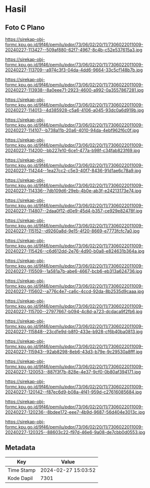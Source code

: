 # Hasil

## Foto C Plano

https://sirekap-obj-formc.kpu.go.id/9f46/pemilu/pdpr/73/06/02/20/11/7306022011009-20240227-113427--509af880-62f7-4967-8c4b-c52e537615a3.jpg

https://sirekap-obj-formc.kpu.go.id/9f46/pemilu/pdpr/73/06/02/20/11/7306022011009-20240227-113709--a974c3f3-04da-4dd6-9664-33c5cf148b7b.jpg

https://sirekap-obj-formc.kpu.go.id/9f46/pemilu/pdpr/73/06/02/20/11/7306022011009-20240227-113938--8a0eee71-2923-4600-a992-0a3557867281.jpg

https://sirekap-obj-formc.kpu.go.id/9f46/pemilu/pdpr/73/06/02/20/11/7306022011009-20240227-114013--4d385928-c5a6-4106-a045-93dc0a6d919b.jpg

https://sirekap-obj-formc.kpu.go.id/9f46/pemilu/pdpr/73/06/02/20/11/7306022011009-20240227-114107--b738a11b-20a6-4010-94da-4ebf962f6c0f.jpg

https://sirekap-obj-formc.kpu.go.id/9f46/pemilu/pdpr/73/06/02/20/11/7306022011009-20240227-114200--bb227e10-6ce1-477a-b98f-c34fab823f69.jpg

https://sirekap-obj-formc.kpu.go.id/9f46/pemilu/pdpr/73/06/02/20/11/7306022011009-20240227-114244--1ea27cc2-c5e3-40f7-8436-91d1ae6c78a9.jpg

https://sirekap-obj-formc.kpu.go.id/9f46/pemilu/pdpr/73/06/02/20/11/7306022011009-20240227-114336--7db109d6-29eb-4b0e-ab3f-e24213173e74.jpg

https://sirekap-obj-formc.kpu.go.id/9f46/pemilu/pdpr/73/06/02/20/11/7306022011009-20240227-114807--2daa0f12-d0e9-45d4-b357-ce929e82478f.jpg

https://sirekap-obj-formc.kpu.go.id/9f46/pemilu/pdpr/73/06/02/20/11/7306022011009-20240227-115152--d9260a8d-9e15-4f20-8669-e7773fcfc7a0.jpg

https://sirekap-obj-formc.kpu.go.id/9f46/pemilu/pdpr/73/06/02/20/11/7306022011009-20240227-115426--c6d612dd-2e76-4d90-b0a8-e824631b364a.jpg

https://sirekap-obj-formc.kpu.go.id/9f46/pemilu/pdpr/73/06/02/20/11/7306022011009-20240227-115509--1a581a7b-abe6-4667-bcb6-eb313a624736.jpg

https://sirekap-obj-formc.kpu.go.id/9f46/pemilu/pdpr/73/06/02/20/11/7306022011009-20240227-115602--a776c4e7-ca6c-4ccd-92da-8b2535d9caaa.jpg

https://sirekap-obj-formc.kpu.go.id/9f46/pemilu/pdpr/73/06/02/20/11/7306022011009-20240227-115700--27977667-b094-4c8d-a723-dcdaca9f2fb6.jpg

https://sirekap-obj-formc.kpu.go.id/9f46/pemilu/pdpr/73/06/02/20/11/7306022011009-20240227-115848--23cd1e9d-b8f0-433e-b928-cf6b40ba0813.jpg

https://sirekap-obj-formc.kpu.go.id/9f46/pemilu/pdpr/73/06/02/20/11/7306022011009-20240227-115943--92ab8298-8eb6-43d3-b79e-9c29530a8fff.jpg

https://sirekap-obj-formc.kpu.go.id/9f46/pemilu/pdpr/73/06/02/20/11/7306022011009-20240227-120053--887f3f7b-828e-4e37-9cf0-0b80af394171.jpg

https://sirekap-obj-formc.kpu.go.id/9f46/pemilu/pdpr/73/06/02/20/11/7306022011009-20240227-120142--f87ec6d9-b08a-4f41-959d-c27616085684.jpg

https://sirekap-obj-formc.kpu.go.id/9f46/pemilu/pdpr/73/06/02/20/11/7306022011009-20240227-120236--8bdee172-eee7-4b9d-9687-56d404e3013c.jpg

https://sirekap-obj-formc.kpu.go.id/9f46/pemilu/pdpr/73/06/02/20/11/7306022011009-20240227-120325--88603c22-f97d-46e6-9a08-de7cbb0d0553.jpg


## Metadata

| Key        | Value               |
| ---------- | ------------------- |
| Time Stamp | 2024-02-27 15:03:52 |
| Kode Dapil | 7301                |



